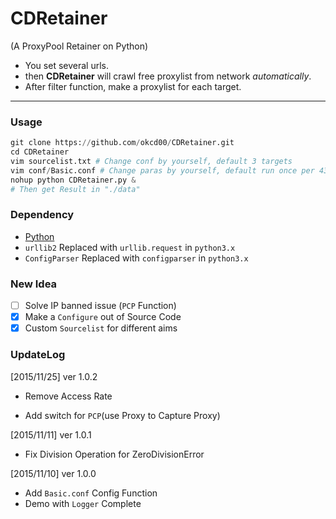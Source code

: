 # CDRetainer
(A ProxyPool Retainer on Python)   
- You set several urls.
- then **CDRetainer** will crawl free proxylist from network *automatically*.
- After filter function, make a proxylist for each target.

-------------------

### Usage    

```python
git clone https://github.com/okcd00/CDRetainer.git
cd CDRetainer
vim sourcelist.txt # Change conf by yourself, default 3 targets
vim conf/Basic.conf # Change paras by yourself, default run once per 43200 seconds
nohup python CDRetainer.py &
# Then get Result in "./data"
```

### Dependency
+ [Python](http://www.python.org/)
+ `urllib2` Replaced with `urllib.request` in `python3.x`
+ `ConfigParser`  Replaced with `configparser` in `python3.x`

### New Idea
- [ ] Solve IP banned issue (`PCP` Function)
- [x] Make a `Configure` out of Source Code
- [x] Custom `Sourcelist` for different aims

### UpdateLog    
[2015/11/25] ver 1.0.2
- Remove Access Rate
+ Add switch for `PCP`(use Proxy to Capture Proxy)

[2015/11/11] ver 1.0.1
+ Fix Division Operation for ZeroDivisionError

[2015/11/10] ver 1.0.0
+ Add `Basic.conf` Config Function
+ Demo with `Logger` Complete
